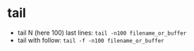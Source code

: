 # tail

- tail N (here 100) last lines: `tail -n100 filename_or_buffer`
- tail with follow: `tail -f -n100 filename_or_buffer`
